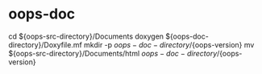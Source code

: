 # oops-doc

cd ${oops-src-directory}/Documents
doxygen ${oops-doc-directory}/Doxyfile.mf
mkdir -p ${oops-doc-directory}/${oops-version}
mv ${oops-src-directory}/Documents/html ${oops-doc-directory}/${oops-version}
